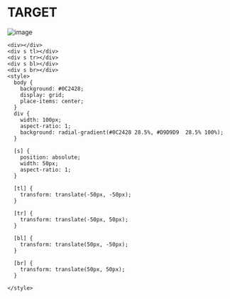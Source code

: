 # TARGET

![image](https://github.com/gaschneider/cssbattle/assets/16023844/a467b311-dfd8-40ae-a1c5-ad3c30c1e539)

```
<div></div>
<div s tl></div>
<div s tr></div>
<div s bl></div>
<div s br></div>
<style>
  body {
    background: #0C2428;
    display: grid;
    place-items: center;
  }
  div {
    width: 100px;
    aspect-ratio: 1;
    background: radial-gradient(#0C2428 28.5%, #D9D9D9  28.5% 100%);
  }

  [s] {
    position: absolute;
    width: 50px;
    aspect-ratio: 1;
  }

  [tl] {
    transform: translate(-50px, -50px);
  }

  [tr] {
    transform: translate(-50px, 50px);
  }

  [bl] {
    transform: translate(50px, -50px);
  }

  [br] {
    transform: translate(50px, 50px);
  }
  
</style>
```

